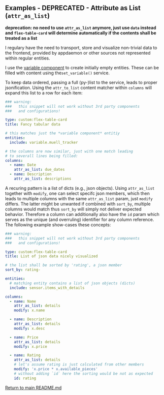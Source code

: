 ## Examples - DEPRECATED - Attribute as List (`attr_as_list`) 

**deprecation: no need to use `attr_as_list` anymore, just use `data` instead and `flex-table-card`
will determine automatically if the contents shall be treated as a list**


I regulary have the need to transport, store and visualize non-trivial data
to the frontend, provided by appdaemon or other sources not represented 
within regular entities.

I use the [variable
component](https://github.com/snarky-snark/home-assistant-variables) to create
initially empty entities. These can be filled with content using
the`set_variable()` service.

To keep data ordered, passing a full (py-)list to the service, leads to proper
jsonification. Using the `attr_to_list` content matcher within `columns` will 
expand this list to a row for each item:
  
``` yaml
### warning: 
###   this snippet will not work without 3rd party components
###   and configurations!

type: custom:flex-table-card 
title: Fancy tabular data

# this matches just the *variable component* entitiy
entities:
  include: variable.muell_tracker

# the columns are now similar, just with one match leading
# to severall lines being filled:
columns:
  - name: Date
    attr_as_list: due_dates
  - name: Description
    attr_as_list: descriptions
```

A recuring pattern is a list of dicts (e.g., json objects). Using 
`attr_as_list` together with `modify`, one can select specifc 
json members, which then leads to multiple columns with the same 
`attr_as_list` param, just `modify` differs. The latter might be
unwanted if combined with `sort_by`, multiple columns would match
thus `sort_by` will simply not deliver expected behavior. Therefore
a column can additionally also have the `id` param which serves as
the unique (and overruling) identifier for any column reference. The
following example show-cases these concepts:

``` yaml
### warning: 
###   this snippet will not work without 3rd party components
###   and configurations!

type: custom:flex-table-card 
title: List of json data nicely visualized

# the list shall be sorted by 'rating', a json member
sort_by: rating-

entities:
  # matching entity contains a list of json objects (dicts)
  include: sensor.items_with_details   

columns:
  - name: Name
    attr_as_list: details
    modify: x.name

  - name: Description
    attr_as_list: details
    modify: x.desc

  - name: Price
    attr_as_list: details
    modify: x.price

  - name: Rating
    attr_as_list: details
    # let's assume rating is just calculated from other members
    modify: 'x.price * x.available_pieces'
    # without adding `id` here the sorting would be not as expected 
    id: rating
```

[Return to main README.md](../README.md)
